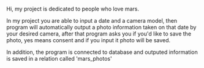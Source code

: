 <p>Hi, my project is dedicated to people who love mars.<p>
In my project you are able to input a date and a camera model, then program will automatically output a photo information taken on that date by your desired camera,
after that program asks you if you'd like to save the photo, yes means consent and if you input it  photo will be saved.
<p>In addition, the program is connected to database and outputed information is saved in a relation called 'mars_photos'<p>
